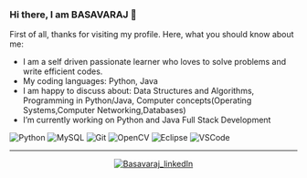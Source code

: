 ### Hi there, I am BASAVARAJ 👋

First of all, thanks for visiting my profile. Here, what you should know about me:
<!--
**BasavarajAili1/BasavarajAili1** is a ✨ _special_ ✨ repository because its `README.md` (this file) appears on your GitHub profile.

Here are some ideas to get you started:

- 🔭 I’m currently working on ...
- 🌱 I’m currently learning ...
- 👯 I’m looking to collaborate on ...
- 🤔 I’m looking for help with ...
- 💬 Ask me about ...
- 📫 How to reach me: ...
- 😄 Pronouns: ...
- ⚡ Fun fact: ...
-->
- I am a self driven passionate learner who loves to solve problems and write efficient codes.
- My coding languages: Python, Java
- I am happy to discuss about: Data Structures and Algorithms, Programming in Python/Java, Computer concepts(Operating Systems,Computer Networking,Databases)
- I’m currently working on Python and Java Full Stack Development

<!-- ----------- TECH STACK SECTION ------------ -->

 ![Python](https://img.shields.io/badge/python-3670A0?style=for-the-badge&logo=python&logoColor=ffdd54) ![MySQL](https://img.shields.io/badge/mysql-%2300f.svg?style=for-the-badge&logo=mysql&logoColor=white) ![Git](https://img.shields.io/badge/git-%23F05033.svg?style=for-the-badge&logo=git&logoColor=white) ![OpenCV](https://img.shields.io/badge/OpenCV-27338e?style=for-the-badge&logo=OpenCV&logoColor=white) ![Eclipse](https://img.shields.io/badge/Eclipse-2C2255?style=for-the-badge&logo=eclipse&logoColor=white) ![VSCode](https://img.shields.io/badge/VSCode-0078D4?style=for-the-badge&logo=visual%20studio%20code&logoColor=white)

<hr>

<!-- ----------- TECH STACK SECTION END------------ -->

<p align="center">
<a href="https://www.linkedin.com/in/basavaraj-aili-2b495b218/" target="blank"><img align="center" src="https://img.shields.io/badge/LinkedIn-0077B5?style=for-the-badge&logo=linkedin&logoColor=white" alt="Basavaraj_linkedIn"/></a> 
<br>
<br>
</p>


[linkedin]: https://www.linkedin.com/in/basavaraj-aili-2b495b218/
[github]:https://github.com/BasavarajAili1
[gmail]:mailto:basavarajaili515@gmail.com
